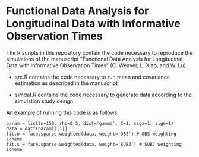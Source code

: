 # Functional Data Analysis for Longitudinal Data with Informative Observation Times

The R scripts in this repository contain the code necessary to reproduce the simulations of the manuscript "Functional Data Analysis for Longitudinal Data with Informative Observation Times" (C. Weaver, L. Xiao, and W. Lu). 

* src.R contains the code necessary to run mean and covariance estimation as described in the manuscript

* simdat.R contains the code necessary to generate data according to the simulation study design

An example of running this code is as follows:

```{r}
param = list(n=150, rho=0.5, dist='gamma', C=1, sigz=1, sige=1)
data = datf(param)[[1]]
fit.o = face.sparse.weighted(data, weight='OBS') # OBS weighting scheme
fit.s = face.sparse.weighted(data, weight='SUBJ') # SUBJ weighting scheme
```
